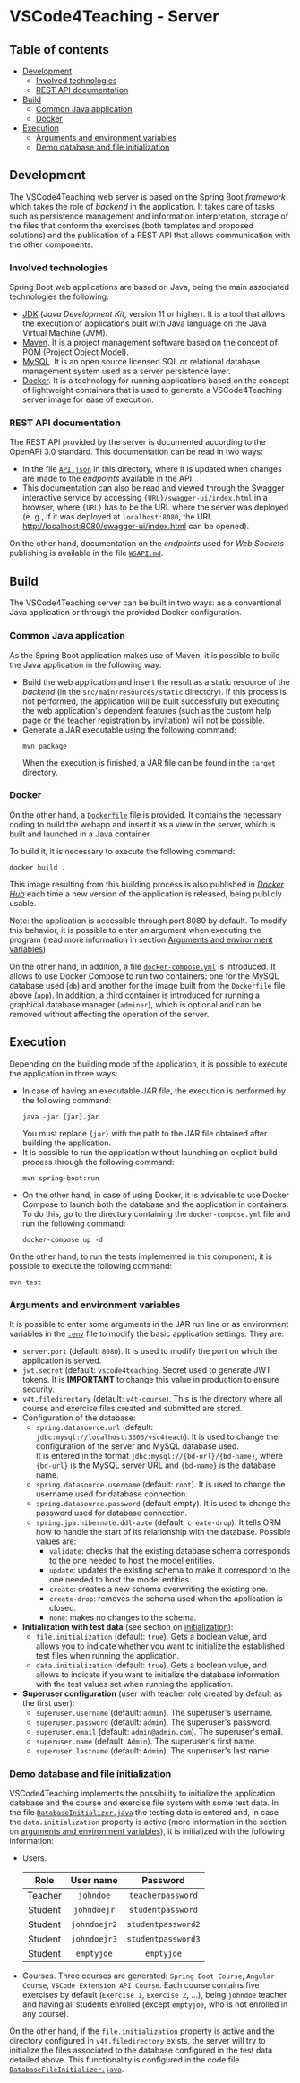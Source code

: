 # VSCode4Teaching - Server

## Table of contents
- [Development](#development)
  - [Involved technologies](#involved-technologies)
  - [REST API documentation](#rest-api-documentation)
- [Build](#build)
  - [Common Java application](#common-java-application)
  - [Docker](#docker)
- [Execution](#execution)
  - [Arguments and environment variables](#arguments-and-environment-variables)
  - [Demo database and file initialization](#demo-database-and-file-initialization)


## Development
The VSCode4Teaching web server is based on the Spring Boot *framework* which takes the role of *backend* in the application. It takes care of tasks such as persistence management and information interpretation, storage of the files that conform the exercises (both templates and proposed solutions) and the publication of a REST API that allows communication with the other components.

### Involved technologies
Spring Boot web applications are based on Java, being the main associated technologies the following:
- [JDK](https://www.oracle.com/es/java/technologies/javase-jdk11-downloads.html) (*Java Development Kit*, version 11 or higher). It is a tool that allows the execution of applications built with Java language on the Java Virtual Machine (JVM).
- [Maven](https://maven.apache.org/download.cgi). It is a project management software based on the concept of POM (Project Object Model).
- [MySQL](https://www.mysql.com). It is an open source licensed SQL or relational database management system used as a server persistence layer.
- [Docker](https://www.docker.com). It is a technology for running applications based on the concept of lightweight containers that is used to generate a VSCode4Teaching server image for ease of execution.

### REST API documentation
The REST API provided by the server is documented according to the OpenAPI 3.0 standard. This documentation can be read in two ways:
- In the file [``API.json``](API.json) in this directory, where it is updated when changes are made to the *endpoints* available in the API.
- This documentation can also be read and viewed through the Swagger interactive service by accessing ``{URL}/swagger-ui/index.html`` in a browser, where ``{URL}`` has to be the URL where the server was deployed (e. g., if it was deployed at ``localhost:8080``, the URL [http://localhost:8080/swagger-ui/index.html](http://localhost:8080/swagger-ui/index.html) can be opened).

On the other hand, documentation on the *endpoints* used for *Web Sockets* publishing is available in the file [``WSAPI.md``](WSAPI.md). 


## Build
The VSCode4Teaching server can be built in two ways: as a conventional Java application or through the provided Docker configuration.

### Common Java application
As the Spring Boot application makes use of Maven, it is possible to build the Java application in the following way:
- Build the web application and insert the result as a static resource of the *backend* (in the ``src/main/resources/static`` directory). If this process is not performed, the application will be built successfully but executing the web application's dependent features (such as the custom help page or the teacher registration by invitation) will not be possible.
- Generate a JAR executable using the following command:
  ```
  mvn package
  ```
  When the execution is finished, a JAR file can be found in the ``target`` directory.

### Docker
On the other hand, a [``Dockerfile``](Dockerfile) file is provided. It contains the necessary coding to build the webapp and insert it as a view in the server, which is built and launched in a Java container.

To build it, it is necessary to execute the following command:
```
docker build .
```

This image resulting from this building process is also published in [*Docker Hub*](https://hub.docker.com/r/vscode4teaching/vscode4teaching) each time a new version of the application is released, being publicly usable.

Note: the application is accessible through port 8080 by default. To modify this behavior, it is possible to enter an argument when executing the program (read more information in section [Arguments and environment variables](#arguments-and-environment-variables)).

On the other hand, in addition, a file [``docker-compose.yml``](vscode4teaching-server/docker/docker-compose.yml) is introduced. It allows to use Docker Compose to run two containers: one for the MySQL database used (``db``) and another for the image built from the ``Dockerfile`` file above (``app``). In addition, a third container is introduced for running a graphical database manager (``adminer``), which is optional and can be removed without affecting the operation of the server.


## Execution
Depending on the building mode of the application, it is possible to execute the application in three ways:
- In case of having an executable JAR file, the execution is performed by the following command:
  ```
  java -jar {jar}.jar
  ```
  You must replace ``{jar}`` with the path to the JAR file obtained after building the application.
- It is possible to run the application without launching an explicit build process through the following command:
  ```
  mvn spring-boot:run
  ```
- On the other hand, in case of using Docker, it is advisable to use Docker Compose to launch both the database and the application in containers. To do this, go to the directory containing the ``docker-compose.yml`` file and run the following command:
  ```
  docker-compose up -d
  ```

On the other hand, to run the tests implemented in this component, it is possible to execute the following command:
```
mvn test
```

### Arguments and environment variables
It is possible to enter some arguments in the JAR run line or as environment variables in the [``.env``](vscode4teaching-server/docker/.env) file to modify the basic application settings. They are:

- ``server.port`` (default: ``8080``). It is used to modify the port on which the application is served.
- ``jwt.secret`` (default: ``vscode4teaching``. Secret used to generate JWT tokens. It is **IMPORTANT** to change this value in production to ensure security.
- ``v4t.filedirectory`` (default: ``v4t-course``). This is the directory where all course and exercise files created and submitted are stored.
- Configuration of the database:
  - ``spring.datasource.url`` (default: ``jdbc:mysql://localhost:3306/vsc4teach``). It is used to change the configuration of the server and MySQL database used.  
  It is entered in the format ``jdbc:mysql://{bd-url}/{bd-name}``, where ``{bd-url}`` is the MySQL server URL and ``{bd-name}`` is the database name.
  - ``spring.datasource.username`` (default: ``root``). It is used to change the username used for database connection.
  - ``spring.datasource.password`` (default empty). It is used to change the password used for database connection.
  - ``spring.jpa.hibernate.ddl-auto`` (default: ``create-drop``). It tells ORM how to handle the start of its relationship with the database. Possible values are:
    - ``validate``: checks that the existing database schema corresponds to the one needed to host the model entities.  
    - ``update``: updates the existing schema to make it correspond to the one needed to host the model entities.
    - ``create``: creates a new schema overwriting the existing one.
    - ``create-drop``: removes the schema used when the application is closed.
    - ``none``: makes no changes to the schema.
- **Initialization with test data** (see section on [initialization](#initialization-of-database-and-test-files)):
  - ``file.initialization`` (default: ``true``). Gets a boolean value, and allows you to indicate whether you want to initialize the established test files when running the application.
  - ``data.initialization`` (default: ``true``). Gets a boolean value, and allows to indicate if you want to initialize the database information with the test values set when running the application.
- **Superuser configuration** (user with teacher role created by default as the first user):
  - ``superuser.username`` (default: ``admin``). The superuser's username.
  - ``superuser.password`` (default: ``admin``). The superuser's password.
  - ``superuser.email`` (default: ``admin@admin.com``). The superuser's email.
  - ``superuser.name`` (default: ``Admin``). The superuser's first name.
  - ``superuser.lastname`` (default: ``Admin``). The superuser's last name.

### Demo database and file initialization
VSCode4Teaching implements the possibility to initialize the application database and the course and exercise file system with some test data. In the file [``DatabaseInitializer.java``](vscode4teaching-server/src/main/java/com/vscode4teaching/vscode4teaching/DatabaseInitializer.java) the testing data is entered and, in case the ``data.initialization`` property is active (more information in the section on [arguments and environment variables](#arguments-and-environment-variables)), it is initialized with the following information:

- Users.

  | Role | User name | Password |
  | :--: | :-------: | :------: |
  | Teacher | ``johndoe`` | ``teacherpassword`` |
  | Student | ``johndoejr`` | ``studentpassword`` |
  | Student | ``johndoejr2`` | ``studentpassword2`` |
  | Student | ``johndoejr3`` | ``studentpassword3`` |
  | Student | ``emptyjoe`` | ``emptyjoe`` |

- Courses. Three courses are generated: ``Spring Boot Course``, ``Angular Course``, ``VSCode Extension API Course``. Each course contains five exercises by default (``Exercise 1``, ``Exercise 2``, ...), being ``johndoe`` teacher and having all students enrolled (except ``emptyjoe``, who is not enrolled in any course).

On the other hand, if the ``file.initialization`` property is active and the directory configured in ``v4t.filedirectory`` exists, the server will try to initialize the files associated to the database configured in the test data detailed above. This functionality is configured in the code file [``DatabaseFileInitializer.java``](vscode4teaching-server/src/main/java/com/vscode4teaching/vscode4teaching/DatabaseFileInitializer.java).